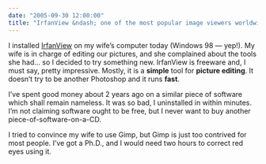 ```yaml
---
date: "2005-09-30 12:00:00"
title: "IrfanView &ndash; one of the most popular image viewers worldwide"
---
```




I installed [IrfanView](http://www.irfanview.com/) on my wife&rsquo;s computer today (Windows 98 &#8212; yep!). My wife is in charge of editing our pictures, and she complained about the tools she had&hellip; so I decided to try something new. IrfanView is freeware and, I must say, pretty impressive. Mostly, it is a __simple__ tool for __picture editing__. It doesn&rsquo;t try to be another Photoshop and it runs __fast__.

I&rsquo;ve spent good money about 2 years ago on a similar piece of software which shall remain nameless. It was so bad, I uninstalled in within minutes. I&rsquo;m not claiming software ought to be free, but I never want to buy another piece-of-software-on-a-CD.

I tried to convince my wife to use Gimp, but Gimp is just too contrived for most people. I&rsquo;ve got a Ph.D., and I would need two hours to correct red eyes using it.

